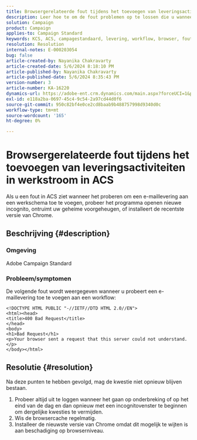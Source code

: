 ```yaml
---
title: Browsergerelateerde fout tijdens het toevoegen van leveringsactiviteiten in werkstroom in ACS
description: Leer hoe te om de fout problemen op te lossen die u wanneer het toevoegen van een e-maillevering aan om het even welke werkschema in ACS kunt ontmoeten.
solution: Campaign
product: Campaign
applies-to: Campaign Standard
keywords: KCS, ACS, campagestandaard, levering, workflow, browser, fout
resolution: Resolution
internal-notes: E-000203054
bug: false
article-created-by: Nayanika Chakravarty
article-created-date: 5/6/2024 8:18:10 PM
article-published-by: Nayanika Chakravarty
article-published-date: 5/6/2024 8:35:43 PM
version-number: 3
article-number: KA-16220
dynamics-url: https://adobe-ent.crm.dynamics.com/main.aspx?forceUCI=1&pagetype=entityrecord&etn=knowledgearticle&id=9fc90ebf-e50b-ef11-9f8a-6045bd0065b6
exl-id: e118a2ba-0697-45c4-9c54-2a97cd44d0f6
source-git-commit: 950c82bf4e0ce2cd8baab9b488757998d9340d0c
workflow-type: tm+mt
source-wordcount: '165'
ht-degree: 0%

---
```


# Browsergerelateerde fout tijdens het toevoegen van leveringsactiviteiten in werkstroom in ACS


Als u een fout in ACS ziet wanneer het proberen om een e-maillevering aan een werkschema toe te voegen, probeer het programma openen nieuwe incognito, ontruimt uw geheime voorgeheugen, of installeert de recentste versie van Chrome.

## Beschrijving {#description}


### Omgeving

Adobe Campaign Standard

### Probleem/symptomen

De volgende fout wordt weergegeven wanneer u probeert een e-maillevering toe te voegen aan een workflow:


```
<!DOCTYPE HTML PUBLIC "-//IETF//DTD HTML 2.0//EN">
<html><head>
<title>400 Bad Request</title>
</head>
<body>
<h1>Bad Request</h1>
<p>Your browser sent a request that this server could not understand.</p>
</body></html>
```



## Resolutie {#resolution}


Na deze punten te hebben gevolgd, mag de kwestie niet opnieuw blijven bestaan.

1. Probeer altijd uit te loggen wanneer het gaan op onderbreking of op het eind van de dag en dan opnieuw met een incognitovenster te beginnen om dergelijke kwesties te vermijden.
2. Wis de browsercache regelmatig.
3. Installeer de nieuwste versie van Chrome omdat dit mogelijk te wijten is aan beschadiging op browserniveau.
